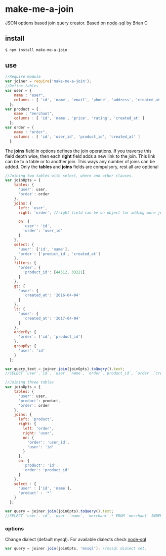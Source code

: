 # make-me-a-join
JSON options based join query creator. 
Based on [node-sql](https://github.com/brianc/node-sql) by Brian C


## install

```sh
$ npm install make-me-a-join
```

## use
```js
//Require module
var joiner = require('make-me-a-join');
//Define tables
var user = {
    name : "user",
    columns : [ 'id', 'name', 'email', 'phone', 'address', 'created_at' ]
  };
var product = {
    name : "merchant",
    columns : [ 'id', 'name', 'price', 'rating', 'created_at' ]
  };
var order = {
    name : "order",
    columns : [ 'id', 'user_id', 'product_id', 'created_at' ]
  }

```

The **joins** field in options defines the join operations. If you traverse this field
depth wise, then each **right** field adds a new link to the join. This link can be
to a table or to another join. This ways any number of joins can be added.
Only the **tables** and **joins** fields are compulsory, rest all are optional

```js
//Joining two tables with select, where and other clauses.
var joinOpts = {
    tables: {
      'user': user,
      'order': order
    },
    joins: {
      left: 'user',
      right: 'order', //right field can be on object for adding more joins.

      on: {
        'user': 'id',
        'order': 'user_id'
      }
    },
    select: {
      'user': ['id', 'name'],
      'order': ['product_id', 'created_at']
    },
    filters: {
      'order': {
        'product_id': [44512, 33221]
      }
    },
    gt: {
      'user': {
        'created_at': '2016-04-04'
      }
    },
    lt: {
      'user': {
        'created_at': '2017-04-04'
      }
    },
    orderBy: {
      'order': ['id', 'product_id']
    },
    groupBy: {
      'user': 'id'
    }
  };

var query_text = joiner.join(joinOpts).toQuery().text;
//SELECT `user`.`id`, `user`.`name`, `order`.`product_id`, `order`.`created_at` FROM `user` INNER JOIN `order` ON (`user`.`id` = `order`.`user_id`) WHERE (((`order`.`product_id` IN (?, ?)) AND (`user`.`created_at` > ?)) AND (`user`.`created_at` < ?)) GROUP BY `user`.`id` ORDER BY `order`.`id`, `order`.`product_id` 

//Joining three tables
var joinOpts = {
    tables: {
      'user': user,
      'product': product,
      'order': order
    },
    joins: {
      left: 'product',
      right: {
        left: 'order',
        right: 'user',
        on: {
          'order': 'user_id',
          'user': 'id'
        }
      },
      on: {
        'product': 'id',
        'order': 'product_id'
      }
    },
    select : {
      'user' : ['id', 'name'],
      'product' : '*'
    }
  };

var query = joiner.join(joinOpts).toQuery().text;
//SELECT `user`.`id`, `user`.`name`, `merchant`.* FROM `merchant` INNER JOIN `order` ON (`merchant`.`id` = `order`.`product_id`) INNER JOIN `user` ON (`order`.`user_id` = `user`.`id`)

```
### options

Change dialect (default mysql). For available dialects check [node-sql](https://github.com/brianc/node-sql)
```js
var query = joiner.join(joinOpts, 'mssql'); //mssql dialect set.

```
